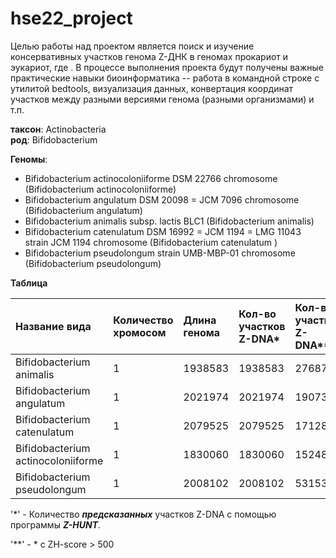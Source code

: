 # hse22_project
Целью работы над проектом является поиск и изучение консервативных участков генома Z-ДНК в геномах прокариот и эукариот, где . В процессе выполнения проекта будут получены важные практические навыки биоинформатика -- работа в командной строке с утилитой bedtools, визуализация данных, конвертация координат участков между разными версиями генома (разными организмами) и т.п.

**таксон**: Actinobacteria  
**род**: Bifidobacterium 

**Геномы**: 
- Bifidobacterium actinocoloniiforme DSM 22766 chromosome  (Bifidobacterium actinocoloniiforme)
- Bifidobacterium angulatum DSM 20098 = JCM 7096 chromosome (Bifidobacterium angulatum)
- Bifidobacterium animalis subsp. lactis BLC1 (Bifidobacterium animalis)
- Bifidobacterium catenulatum DSM 16992 = JCM 1194 = LMG 11043 strain JCM 1194 chromosome (Bifidobacterium catenulatum )
- Bifidobacterium pseudolongum strain UMB-MBP-01 chromosome (Bifidobacterium pseudolongum)

**Таблица** 

|Название вида                        |Количество хромосом| Длина генома  | Кол-во участков Z-DNA* |Кол-во участков Z-DNA** |
|:------------------------------------|:------------------|:--------------|:------------------------|:--------------------------|
|Bifidobacterium animalis             | 1                 |1938583        |1938583                  |27687                      |
|Bifidobacterium angulatum            | 1                 |2021974        |2021974                  |19073                      |
|Bifidobacterium catenulatum          | 1                 |2079525        |2079525                  |17128                      |
|Bifidobacterium actinocoloniiforme   | 1                 |1830060        |1830060                  |15248                      |
|Bifidobacterium pseudolongum         | 1                 |2008102        |2008102                  |53153                      |

 '*' - Количество ***предсказанных*** участков Z-DNA с помощью программы ***Z-HUNT***.

 '**' - * с ZH-score > 500 
